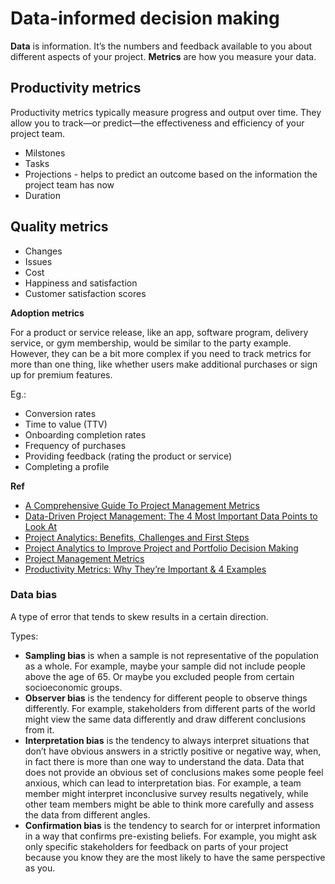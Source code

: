 # Data-informed decision making

__Data__ is information. It’s the numbers and feedback available to you about different aspects of your project. __Metrics__ are how you measure your data. 

## Productivity metrics
Productivity metrics typically measure progress and output over time. They allow you to track—or predict—the effectiveness and efficiency of your project team.
* Milstones
* Tasks
* Projections - helps to predict an outcome based on the information the project team has now
* Duration

## Quality metrics
* Changes
* Issues
* Cost
* Happiness and satisfaction
* Customer satisfaction scores

__Adoption metrics__

For a product or service release, like an app, software program, delivery service, or gym membership, would be similar to the party example. However, they can be a bit more complex if you need to track metrics for more than one thing, like whether users make additional purchases or sign up for premium features. 

Eg.:
* Conversion rates
* Time to value (TTV)
* Onboarding completion rates
* Frequency of purchases
* Providing feedback (rating the product or service)
* Completing a profile

__Ref__

* [A Comprehensive Guide To Project Management Metrics](https://www.wrike.com/blog/what-are-project-management-performance-metrics/)
* [Data-Driven Project Management: The 4 Most Important Data Points to Look At](https://top5projectmanagement.com/articles/data-driven-project-management-the-4-most-important-data-points-to-look-at/)
* [Project Analytics: Benefits, Challenges and First Steps](https://www.ecosys.net/blog/project-analytics-benefits-challenges-and-first-steps/)
* [Project Analytics to Improve Project and Portfolio Decision Making](https://www.pmi.org.in/conference2017/pdfs/papers-pdfs/theme-3-rapidly-changing-world/21-Project-Analytics-to-Improve-Project.pdf)
* [Project Management Metrics](https://business.adobe.com/blog/basics/metrics)
* [Productivity Metrics: Why They’re Important & 4 Examples](https://www.ringcentral.com/us/en/blog/productivity-metrics/)

### Data bias
A type of error that tends to skew results in a certain direction.

Types:

* __Sampling bias__ is when a sample is not representative of the population as a whole. For example, maybe your sample did not include people above the age of 65. Or maybe you excluded people from certain socioeconomic groups.
* __Observer bias__ is the tendency for different people to observe things differently. For example, stakeholders from different parts of the world might view the same data differently and draw different conclusions from it. 
* __Interpretation bias__ is the tendency to always interpret situations that don’t have obvious answers in a strictly positive or negative way, when, in fact there is more than one way to understand the data. Data that does not provide an obvious set of conclusions makes some people feel anxious, which can lead to interpretation bias. For example, a team member might interpret inconclusive survey results negatively, while other team members might be able to think more carefully and assess the data from different angles. 
* __Confirmation bias__ is the tendency to search for or interpret information in a way that confirms pre-existing beliefs. For example, you might ask only specific stakeholders for feedback on parts of your project because you know they are the most likely to have the same perspective as you.


